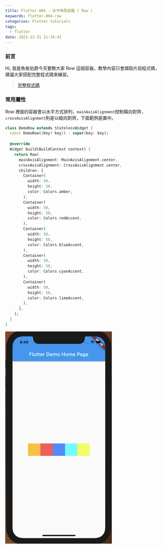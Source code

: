 ```yaml
---
title: Flutter 004 - 水平佈局容器 ( Row )
keywords: flutter-004-row
categories: Flutter tutorials
tags:
  - flutter
date: 2021-12-31 21:34:41
---
```

### 前言
Hi, 我是魚板伯爵今天要教大家 Row 這個容器，教學內容只會擷取片段程式碼，建議大家搭配完整程式碼來練習。

> [完整程式碼](https://github.com/Daviswww/triathlon_flutter/tree/master/day04)
<!-- more -->
### 常用屬性
Row 裡面的容器會以水平方式排列，`mainAxisAlignment`控制橫向對齊，`crossAxisAlignment`則是以縱向對齊，下面範例是置中。

```dart
class DemoRow extends StatelessWidget {
  const DemoRow({Key? key}) : super(key: key);

  @override
  Widget build(BuildContext context) {
    return Row(
      mainAxisAlignment: MainAxisAlignment.center,
      crossAxisAlignment: CrossAxisAlignment.center,
      children: [
        Container(
          width: 50,
          height: 50,
          color: Colors.amber,
        ),
        Container(
          width: 50,
          height: 50,
          color: Colors.redAccent,
        ),
        Container(
          width: 50,
          height: 50,
          color: Colors.blueAccent,
        ),
        Container(
          width: 50,
          height: 50,
          color: Colors.cyanAccent,
        ),
        Container(
          width: 50,
          height: 50,
          color: Colors.limeAccent,
        ),
      ],
    );
  }
}
```

![](https://raw.githubusercontent.com/Daviswww/triathlon_flutter/master/day04/image/83caJhD.png)

